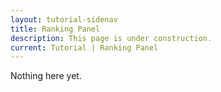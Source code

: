 ```yaml
---
layout: tutorial-sidenav
title: Ranking Panel
description: This page is under construction.
current: Tutorial | Ranking Panel
---
```


Nothing here yet.